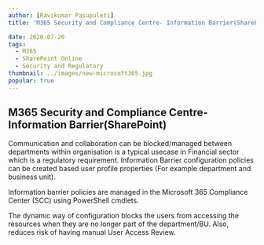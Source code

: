 ```yaml
---
author: [Ravikumar Pasupuleti]
title: 'M365 Security and Compliance Centre- Information Barrier(SharePoint)'

date: 2020-07-20
tags:
  - M365
  - SharePoint Online
  - Security and Regulatory
thumbnail: ../images/new-microsoft365.jpg
popular: true
---
```


## M365 Security and Compliance Centre- Information Barrier(SharePoint)

Communication and collaboration can be blocked/managed between departments within organisation is a typical usecase in Financial sector which is a regulatory requirement. Information Barrier configuration policies can be created based  user profile properties (For example department and business unit).

Information barrier policies are managed in the Microsoft 365 Compliance Center (SCC) using PowerShell cmdlets.

The dynamic way of configuration blocks the users from accessing the resources when they are no longer part of the department/BU. Also, reduces risk of having manual User Access Review.
